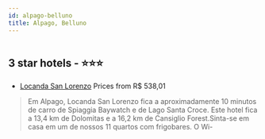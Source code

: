 ```yaml
---
id: alpago-belluno
title: Alpago, Belluno
---
```


<center><img src="https://i.travelapi.com/hotels/23000000/22790000/22786500/22786441/fae2be2a_z.jpg" alt="" /></center>


##  3 star hotels - ⭐️⭐️⭐️

-    [Locanda San Lorenzo](https://www.hurb.com/br/aud/https://www.hurb.com/br/hotels/alpago/locanda-san-lorenzo-HT-NUWZ?cmp=18055) Prices from R$ 538,01
   > Em Alpago, Locanda San Lorenzo fica a aproximadamente 10 minutos de carro de Spiaggia Baywatch e de Lago Santa Croce.  Este hotel fica a 13,4 km de Dolomitas e a 16,2 km de Cansiglio Forest.Sinta-se em casa em um de nossos 11 quartos com frigobares. O Wi-
